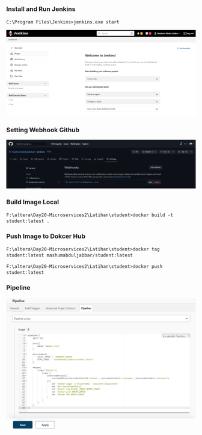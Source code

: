 ### Install and Run Jenkins
```
C:\Program Files\Jenkins>jenkins.exe start
```

<img src="Screenshots/jenkins.png">

### Setting Webhook Github

<img src="Screenshots/github.png">

### Build Image Local
```
F:\altera\Day20-Microservices2\Latihan\student>docker build -t student:latest .
```

### Push Image to Dokcer Hub
```
F:\altera\Day20-Microservices2\Latihan\student>docker tag student:latest mashumabduljabbar/student:latest
```

```
F:\altera\Day20-Microservices2\Latihan\student>docker push student:latest
```

### Pipeline

<img src="Screenshots/pipeline.png">